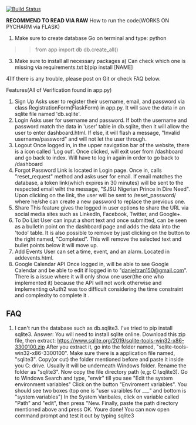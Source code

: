 
[![Build Status](https://travis-ci.org/danieltran67/All-In-One-Agenda.svg?branch=master)](https://travis-ci.org/danieltran67/All-In-One-Agenda)


**RECOMMEND TO READ VIA RAW**
How to run the code(WORKS ON PYCHARM via FLASK)

1) Make sure to create database
  Go on terminal and type: python 
  >> from app import db 
  >>db.create_all()
  
3) Make sure to install all necessary packages
  a) Can check which one is missing via requirements.txt
  b)pip install [NAME]
  
 4)If there is any trouble, please post on Git or check FAQ below.
 
 
Features(All of Verification found in app.py)
1) Sign Up
  Asks user to register their username, email, and password via class RegistrationForm(FlaskForm) in app.py. It will save the data in an sqlite file named 'db.sqlite'. 
2) Login
  Asks user for username and password. If both the username and password match the data in 'user' table in db.sqlite, then it will allow the user to enter dashboard.html. If else, it will flash a message, "Invalid username/password" and will not let the user through.
3) Logout
  Once logged in, in the upper navigation bar of the website, there is a icon called 'Log out'. Once clicked, will exit user from /dashboard and go back to index. Will have to log in again in order to go back to /dashboard
4) Forgot Password
  Link is located in Login page. Once in, calls "reset_request" method and asks user for email. If email matches the database,
  a token link(which expires in 30 minutes) will be sent to the respected email wiht the message, "SJSU Nigerian Prince in Dire Need".        Upon clicking on the link, the user will be sent to /reset_password/<token> where he/she can create a new password to replace the previous one.
5) Share
  This feature gives the logged in user options to share the URL via social media sites such as LinkedIn, Facebook, Twitter, and Google+.
6) To Do List
    User can input a short text and once submitted, can be seen as a bulletin point on the dashboard page and adds the data into the 'todo' table. It is also possible to remove by just clicking on the button to the right named, "Completed". This will remove the selected text and bullet points below it will move up.
7) Add Events
    User can set a time, event, and an alarm. Located in addevents.html.
8) Google Calendar API
    Once logged in, will be able to see Google Calendar and be able to edit if logged in to "danieltran150@gmail.com". There is a issue where it will only show one user(the one who implemented it) because the API will not work otherwise and implementing oAuth2 was too difficult considering the time constraint and complexity to complete it . 
  
  
  
FAQ
------------------------------
1) I can't run the database such as db.sqlite3. I've tried to pip install sqlite3. 
  Answer: You will need to install sqlite online. 
          Download this zip file, then extract: https://www.sqlite.org/2019/sqlite-tools-win32-x86-3300100.zip
          After you extract it, go into the folder named, "sqlite-tools-win32-x86-3300100". 
          Make sure there is a application file named, "sqlite3".
          Copy(or cut) the folder mentioned before and paste it inside you C: drive. Usually it will be underneath Windows folder.
          Rename the folder as "sqlite3".
          Now copy the file directory path (e,g: C:\sqlite3).
          Go to Windows Search and type, "envir" till you see "Edit the system environment variables"
          Click on the button "Enviroment variables". You should see two boxes (top one is "user varaibles for ___" and bottom is "system variables")
          In the System Varibales, click on variable called "Path" and "edit", then press "New.
          Finally, paste the path directory mentioned above and press OK.
          Youre done! You can now open command prompt and test it out by typing sqlite3
          
  
 
